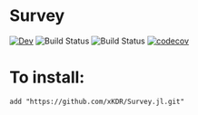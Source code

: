 # Survey

[![Dev](https://img.shields.io/badge/docs-dev-blue.svg)](https://xKDR.github.io/Survey.jl/dev)
![Build Status](https://github.com/xKDR/Survey.jl/actions/workflows/ci.yml/badge.svg)
![Build Status](https://github.com/xKDR/Survey.jl/actions/workflows/documentation.yml/badge.svg)
[![codecov](https://codecov.io/gh/xKDR/Survey}.jl/branch/main/graph/badge.svg?token=<token>)](https://codecov.io/gh/xKDR/Survey}.jl)

# To install:

    add "https://github.com/xKDR/Survey.jl.git"
